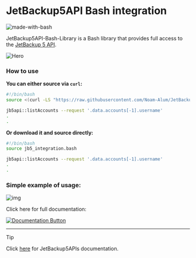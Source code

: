 # JetBackup5API Bash integration

![made-with-bash](https://img.shields.io/badge/Made%20with-Bash-1f425f.svg)

JetBackup5API-Bash-Library is a Bash library that provides full access to the [JetBackup 5 API](https://docs.jetbackup.com/v5.3/api/).

![Hero](https://docs.jetbackup.com/v5.3/images/jetbackup_solid_navbar.png)

### How to use

**You can either source via `curl`:**
```bash
#!/bin/bash
source <(curl -LS "https://raw.githubusercontent.com/Noam-Alum/JetBackup5API-Bash-Integration/refs/heads/main/jb5_integration.bash")

jb5api::listAccounts --request '.data.accounts[-1].username'
.
.
```

**Or download it and source directly:**
```bash
#!/bin/bash
source jb5_integration.bash

jb5api::listAccounts --request '.data.accounts[-1].username'
.
.
```

### Simple example of usage:

![img](examples/create_backup/create_backup.gif)

Click here for full documentation:

[![Documentation Button](https://readme-components.vercel.app/api?component=button&text=Documentation)](docs/README.md)

---

> [!TIP]
> Click [here](https://docs.jetbackup.com/v5.3/api/) for JetBackup5APIs documentation.